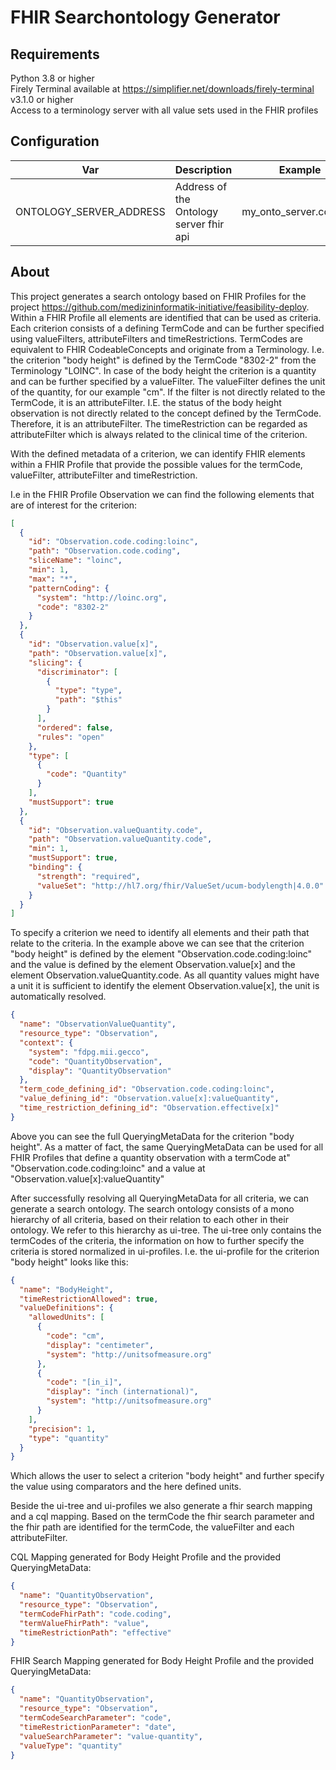 # FHIR Searchontology Generator

## Requirements

Python 3.8 or higher \
Firely Terminal available at https://simplifier.net/downloads/firely-terminal v3.1.0 or higher  \
Access to a terminology server with all value sets used in the FHIR profiles

## Configuration

| Var | Description | Example |
|--------|-------------|---------|
|ONTOLOGY_SERVER_ADDRESS | Address of the Ontology server fhir api| my_onto_server.com/fhir

## About

This project generates a search ontology based on FHIR Profiles for the
project https://github.com/medizininformatik-initiative/feasibility-deploy. Within a FHIR Profile all elements are
identified that can be used as criteria. Each criterion consists of a defining TermCode and can be further specified
using valueFilters, attributeFilters and timeRestrictions. TermCodes are equivalent to FHIR CodeableConcepts and
originate from a Terminology. I.e. the criterion "body height" is defined by the TermCode "8302-2" from the
Terminology "LOINC". In case of the body height the criterion is a quantity and can be further specified by a
valueFilter. The valueFilter defines the unit of the quantity, for our example "cm". If the filter is not directly
related to the TermCode, it is an attributeFilter. I.E. the status of the body height observation is not directly
related to the concept defined by the TermCode. Therefore, it is an attributeFilter. The timeRestriction can be regarded
as attributeFilter which is always related to the clinical time of the criterion.

With the defined metadata of a criterion, we can identify FHIR elements within a FHIR Profile that provide the possible
values for the termCode, valueFilter, attributeFilter and timeRestriction.

I.e in the FHIR Profile Observation we can find the following elements that are of interest for the criterion:

```json
[
  {
    "id": "Observation.code.coding:loinc",
    "path": "Observation.code.coding",
    "sliceName": "loinc",
    "min": 1,
    "max": "*",
    "patternCoding": {
      "system": "http://loinc.org",
      "code": "8302-2"
    }
  },
  {
    "id": "Observation.value[x]",
    "path": "Observation.value[x]",
    "slicing": {
      "discriminator": [
        {
          "type": "type",
          "path": "$this"
        }
      ],
      "ordered": false,
      "rules": "open"
    },
    "type": [
      {
        "code": "Quantity"
      }
    ],
    "mustSupport": true
  },
  {
    "id": "Observation.valueQuantity.code",
    "path": "Observation.valueQuantity.code",
    "min": 1,
    "mustSupport": true,
    "binding": {
      "strength": "required",
      "valueSet": "http://hl7.org/fhir/ValueSet/ucum-bodylength|4.0.0"
    }
  }
]
```

To specify a criterion we need to identify all elements and their path that relate to the criteria. In the example above
we can see that the criterion "body height" is defined by the element "Observation.code.coding:loinc" and the value is
defined by the element Observation.value[x] and the element Observation.valueQuantity.code. As all quantity values might
have a unit it is sufficient to identify the element Observation.value[x], the unit is automatically resolved.

```json
{
  "name": "ObservationValueQuantity",
  "resource_type": "Observation",
  "context": {
    "system": "fdpg.mii.gecco",
    "code": "QuantityObservation",
    "display": "QuantityObservation"
  },
  "term_code_defining_id": "Observation.code.coding:loinc",
  "value_defining_id": "Observation.value[x]:valueQuantity",
  "time_restriction_defining_id": "Observation.effective[x]"
}
```

Above you can see the full QueryingMetaData for the criterion "body height". As a matter of fact, the same
QueryingMetaData can be used for all FHIR Profiles that define a quantity observation with a termCode at"
"Observation.code.coding:loinc" and a value at "Observation.value[x]:valueQuantity"

After successfully resolving all QueryingMetaData for all criteria, we can generate a search ontology. The search
ontology consists of a mono hierarchy of all criteria, based on their relation to each other in their ontology. We refer
to this hierarchy as ui-tree. The ui-tree only contains the termCodes of the criteria, the information on how to further
specify the criteria is stored normalized in ui-profiles. I.e. the ui-profile for the criterion "body height" looks like
this:

```json
{
  "name": "BodyHeight",
  "timeRestrictionAllowed": true,
  "valueDefinitions": {
    "allowedUnits": [
      {
        "code": "cm",
        "display": "centimeter",
        "system": "http://unitsofmeasure.org"
      },
      {
        "code": "[in_i]",
        "display": "inch (international)",
        "system": "http://unitsofmeasure.org"
      }
    ],
    "precision": 1,
    "type": "quantity"
  }
}
```

Which allows the user to select a criterion "body height" and further specify the value using comparators and the here
defined units.

Beside the ui-tree and ui-profiles we also generate a fhir search mapping and a cql mapping. Based on the termCode the
fhir search parameter and the fhir path are identified for the termCode, the valueFilter and each attributeFilter.

CQL Mapping generated for Body Height Profile and the provided QueryingMetaData:

```json
{
  "name": "QuantityObservation",
  "resource_type": "Observation",
  "termCodeFhirPath": "code.coding",
  "termValueFhirPath": "value",
  "timeRestrictionPath": "effective"
}
```

FHIR Search Mapping generated for Body Height Profile and the provided QueryingMetaData:

```json
{
  "name": "QuantityObservation",
  "resource_type": "Observation",
  "termCodeSearchParameter": "code",
  "timeRestrictionParameter": "date",
  "valueSearchParameter": "value-quantity",
  "valueType": "quantity"
}
```

